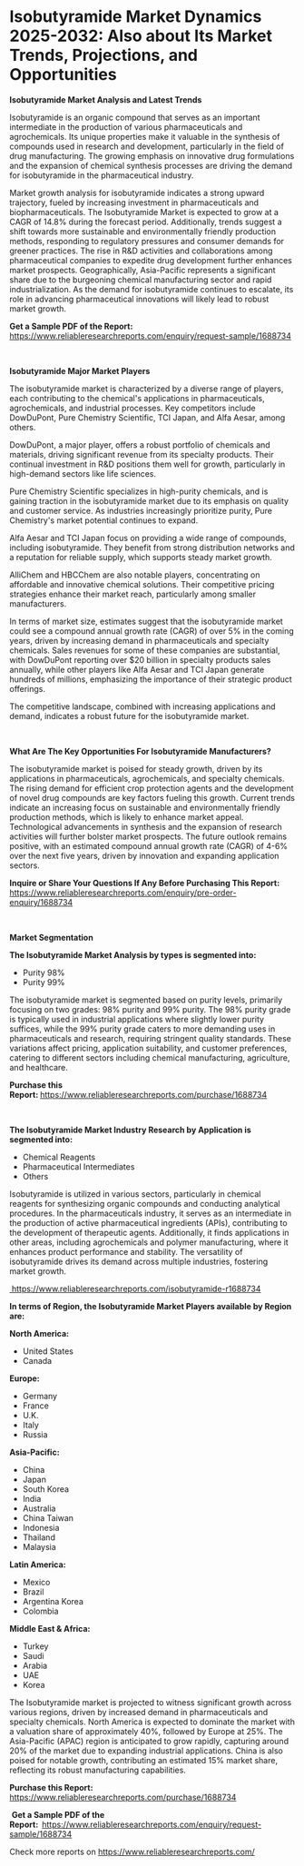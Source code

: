 <p><h1>Isobutyramide Market Dynamics 2025-2032: Also about Its Market Trends, Projections, and Opportunities</h1></p><p><strong>Isobutyramide Market Analysis and Latest Trends</strong></p>
<p><p>Isobutyramide is an organic compound that serves as an important intermediate in the production of various pharmaceuticals and agrochemicals. Its unique properties make it valuable in the synthesis of compounds used in research and development, particularly in the field of drug manufacturing. The growing emphasis on innovative drug formulations and the expansion of chemical synthesis processes are driving the demand for isobutyramide in the pharmaceutical industry.</p><p>Market growth analysis for isobutyramide indicates a strong upward trajectory, fueled by increasing investment in pharmaceuticals and biopharmaceuticals. The Isobutyramide Market is expected to grow at a CAGR of 14.8% during the forecast period. Additionally, trends suggest a shift towards more sustainable and environmentally friendly production methods, responding to regulatory pressures and consumer demands for greener practices. The rise in R&D activities and collaborations among pharmaceutical companies to expedite drug development further enhances market prospects. Geographically, Asia-Pacific represents a significant share due to the burgeoning chemical manufacturing sector and rapid industrialization. As the demand for isobutyramide continues to escalate, its role in advancing pharmaceutical innovations will likely lead to robust market growth.</p></p>
<p><strong>Get a Sample PDF of the Report:&nbsp;</strong> <a href="https://www.reliableresearchreports.com/enquiry/request-sample/1688734?utm_campaign=2211&utm_medium=2&utm_source=Github&utm_content=ia&utm_term=31012025&utm_id=isobutyramide">https://www.reliableresearchreports.com/enquiry/request-sample/1688734</a></p>
<p>&nbsp;</p>
<p><strong>Isobutyramide Major Market Players</strong></p>
<p><p>The isobutyramide market is characterized by a diverse range of players, each contributing to the chemical's applications in pharmaceuticals, agrochemicals, and industrial processes. Key competitors include DowDuPont, Pure Chemistry Scientific, TCI Japan, and Alfa Aesar, among others.</p><p>DowDuPont, a major player, offers a robust portfolio of chemicals and materials, driving significant revenue from its specialty products. Their continual investment in R&D positions them well for growth, particularly in high-demand sectors like life sciences.</p><p>Pure Chemistry Scientific specializes in high-purity chemicals, and is gaining traction in the isobutyramide market due to its emphasis on quality and customer service. As industries increasingly prioritize purity, Pure Chemistry's market potential continues to expand.</p><p>Alfa Aesar and TCI Japan focus on providing a wide range of compounds, including isobutyramide. They benefit from strong distribution networks and a reputation for reliable supply, which supports steady market growth.</p><p>AlliChem and HBCChem are also notable players, concentrating on affordable and innovative chemical solutions. Their competitive pricing strategies enhance their market reach, particularly among smaller manufacturers.</p><p>In terms of market size, estimates suggest that the isobutyramide market could see a compound annual growth rate (CAGR) of over 5% in the coming years, driven by increasing demand in pharmaceuticals and specialty chemicals. Sales revenues for some of these companies are substantial, with DowDuPont reporting over $20 billion in specialty products sales annually, while other players like Alfa Aesar and TCI Japan generate hundreds of millions, emphasizing the importance of their strategic product offerings.</p><p>The competitive landscape, combined with increasing applications and demand, indicates a robust future for the isobutyramide market.</p></p>
<p>&nbsp;</p>
<p><strong>What Are The Key Opportunities For Isobutyramide Manufacturers?</strong></p>
<p><p>The isobutyramide market is poised for steady growth, driven by its applications in pharmaceuticals, agrochemicals, and specialty chemicals. The rising demand for efficient crop protection agents and the development of novel drug compounds are key factors fueling this growth. Current trends indicate an increasing focus on sustainable and environmentally friendly production methods, which is likely to enhance market appeal. Technological advancements in synthesis and the expansion of research activities will further bolster market prospects. The future outlook remains positive, with an estimated compound annual growth rate (CAGR) of 4-6% over the next five years, driven by innovation and expanding application sectors.</p></p>
<p><strong>Inquire or Share Your Questions If Any Before Purchasing This Report:</strong> <a href="https://www.reliableresearchreports.com/enquiry/pre-order-enquiry/1688734?utm_campaign=2211&utm_medium=2&utm_source=Github&utm_content=ia&utm_term=31012025&utm_id=isobutyramide">https://www.reliableresearchreports.com/enquiry/pre-order-enquiry/1688734</a></p>
<p>&nbsp;</p>
<p><strong>Market Segmentation</strong></p>
<p><strong>The Isobutyramide Market Analysis by types is segmented into:</strong></p>
<p><ul><li>Purity 98%</li><li>Purity 99%</li></ul></p>
<p><p>The isobutyramide market is segmented based on purity levels, primarily focusing on two grades: 98% purity and 99% purity. The 98% purity grade is typically used in industrial applications where slightly lower purity suffices, while the 99% purity grade caters to more demanding uses in pharmaceuticals and research, requiring stringent quality standards. These variations affect pricing, application suitability, and customer preferences, catering to different sectors including chemical manufacturing, agriculture, and healthcare.</p></p>
<p><strong>Purchase this Report:&nbsp;</strong><a href="https://www.reliableresearchreports.com/purchase/1688734?utm_campaign=2211&utm_medium=2&utm_source=Github&utm_content=ia&utm_term=31012025&utm_id=isobutyramide">https://www.reliableresearchreports.com/purchase/1688734</a></p>
<p>&nbsp;</p>
<p><strong>The Isobutyramide Market Industry Research by Application is segmented into:</strong></p>
<p><ul><li>Chemical Reagents</li><li>Pharmaceutical Intermediates</li><li>Others</li></ul></p>
<p><p>Isobutyramide is utilized in various sectors, particularly in chemical reagents for synthesizing organic compounds and conducting analytical procedures. In the pharmaceuticals industry, it serves as an intermediate in the production of active pharmaceutical ingredients (APIs), contributing to the development of therapeutic agents. Additionally, it finds applications in other areas, including agrochemicals and polymer manufacturing, where it enhances product performance and stability. The versatility of isobutyramide drives its demand across multiple industries, fostering market growth.</p></p>
<p><a href="https://www.reliableresearchreports.com/isobutyramide-r1688734?utm_campaign=2211&utm_medium=2&utm_source=Github&utm_content=ia&utm_term=31012025&utm_id=isobutyramide">&nbsp;https://www.reliableresearchreports.com/isobutyramide-r1688734</a></p>
<p><strong>In terms of Region, the Isobutyramide Market Players available by Region are:</strong></p>
<p>
    <p> <strong> North America: </strong>
        <ul>
            <li>United States</li>
            <li>Canada</li>
        </ul>
        </p> 
    <p> <strong> Europe: </strong>
        <ul>
            <li>Germany</li>
            <li>France</li>
            <li>U.K.</li>
            <li>Italy</li>
            <li>Russia</li>
        </ul>
        </p> 
    <p> <strong> Asia-Pacific: </strong>
        <ul>
            <li>China</li>
            <li>Japan</li>
            <li>South Korea</li>
            <li>India</li>
            <li>Australia</li>
            <li>China Taiwan</li>
            <li>Indonesia</li>
            <li>Thailand</li>
            <li>Malaysia</li>
        </ul>
        </p> 
    <p> <strong> Latin America: </strong>
        <ul>
            <li>Mexico</li>
            <li>Brazil</li>
            <li>Argentina Korea</li>
            <li>Colombia</li>
        </ul>
        </p> 
    <p> <strong> Middle East & Africa: </strong>
        <ul>
            <li>Turkey</li>
            <li>Saudi</li>
            <li>Arabia</li>
            <li>UAE</li>
            <li>Korea</li>
        </ul>
    </p>
    </p>
<p><p>The Isobutyramide market is projected to witness significant growth across various regions, driven by increased demand in pharmaceuticals and specialty chemicals. North America is expected to dominate the market with a valuation share of approximately 40%, followed by Europe at 25%. The Asia-Pacific (APAC) region is anticipated to grow rapidly, capturing around 20% of the market due to expanding industrial applications. China is also poised for notable growth, contributing an estimated 15% market share, reflecting its robust manufacturing capabilities.</p></p>
<p><strong>Purchase this Report: </strong><a href="https://www.reliableresearchreports.com/purchase/1688734?utm_campaign=2211&utm_medium=2&utm_source=Github&utm_content=ia&utm_term=31012025&utm_id=isobutyramide">https://www.reliableresearchreports.com/purchase/1688734</a></p>
<p>&nbsp;<strong>Get a Sample PDF of the Report:&nbsp;&nbsp;</strong><a href="https://www.reliableresearchreports.com/enquiry/request-sample/1688734?utm_campaign=2211&utm_medium=2&utm_source=Github&utm_content=ia&utm_term=31012025&utm_id=isobutyramide">https://www.reliableresearchreports.com/enquiry/request-sample/1688734</a></p>
<p><strong></strong></p>
<p>Check more reports on <a href="https://www.reliableresearchreports.com/?utm_campaign=2211&utm_medium=2&utm_source=Github&utm_content=ia&utm_term=31012025&utm_id=isobutyramide">https://www.reliableresearchreports.com/</a></p>